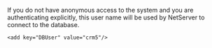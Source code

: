 <properties date="2016-05-10"
SortOrder="89"
/>

If you do not have anonymous access to the system and you are authenticating explicitly, this user name will be used by NetServer to connect to the database.

 

 

```
<add key="DBUser" value="crm5"/>

 

 
```
